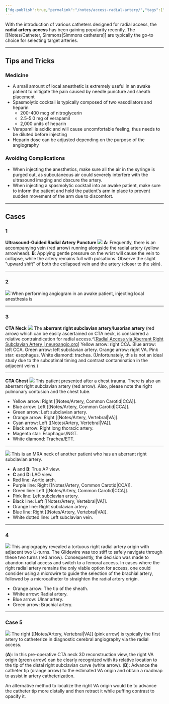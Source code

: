 ```yaml
---
{"dg-publish":true,"permalink":"/notes/access-radial-artery/","tags":["anatomy","artery","access"],"created":"2023-08-14T21:43:13.000-07:00","updated":"2023-10-31T18:56:04.231-07:00"}
---
```


With the introduction of various catheters designed for radial access, the **radial artery access** has been gaining popularity recently. The [[Notes/Catheter, Simmons\|Simmons catheters]] are typically the go-to choice for selecting target arteries.

---

## Tips and Tricks

### Medicine

- A small amount of local anesthetic is extremely useful in an awake patient to mitigate the pain caused by needle puncture and sheath placement
- Spasmolytic cocktail is typically composed of two vasodilators and heparin
	- 200-400 mcg of nitroglycerin
	- 2.5-5.0 mg of verapamil
	- 2,000 units of heparin
- Verapamil is acidic and will cause uncomfortable feeling, thus needs to be diluted before injecting
- Heparin dose can be adjusted depending on the purpose of the angiography

### Avoiding Complications

- When injecting the anesthetics, make sure all the air in the syringe is purged out, as subcutaneous air could severely interfere with the ultrasound imaging and obscure the artery.
- When injecting a spasmolytic cocktail into an awake patient, make sure to inform the patient and hold the patient's arm in place to prevent sudden movement of the arm due to discomfort.

---

## Cases

### 1

**Ultrasound-Guided Radial Artery Puncture**
![](https://i.imgur.com/3FvkGBB.png)
**A**: Frequently, there is an accompanying vein (red arrow) running alongside the radial artery (yellow arrowhead). 
**B**: Applying gentle pressure on the wrist will cause the vein to collapse, while the artery remains full with pulsations. Observe the slight "upward shift" of both the collapsed vein and the artery (closer to the skin).

---

### 2

![](https://i.imgur.com/hOmu2Ke.jpg)
When performing angiogram in an awake patient, injecting local anesthesia is 

---
### 3

**CTA Neck**
![](https://i.imgur.com/CVxdMX9.jpg)
The **aberrant right subclavian artery**/**lusorian artery** (red arrow) which can be easily ascertained on CTA neck, is considered a relative contraindication for radial access.^[[Radial Access via Aberrant Right Subclavian Artery | neuroangio.org](https://neuroangio.org/sample-page/case-archives/radial-access-via-aberrant-right-subclavian-artery/)] Yellow arrow: right CCA. Blue arrow: left CCA. Green arrow: left subclavian artery. Orange arrow: right VA. Pink star: esophagus. White diamond: trachea. (Unfortunately, this is not an ideal study due to the suboptimal timing and contrast contamination in the adjacent veins.)

---

**CTA Chest**
![](https://i.imgur.com/f5ZB1F7.png)
This patient presented after a chest trauma. There is also an aberrant right subclavian artery (red arrow). Also, please note the right pulmonary contusion and the chest tube.

- Yellow arrow: Right [[Notes/Artery, Common Carotid\|CCA]]. 
- Blue arrow: Left [[Notes/Artery, Common Carotid\|CCA]]. 
- Green arrow: Left subclavian artery. 
- Orange arrow: Right [[Notes/Artery, Vertebral\|VA]]. 
- Cyan arrow: Left [[Notes/Artery, Vertebral\|VA]]. 
- Black arrow: Right long thoracic artery. 
- Magenta star: Esophagus/NGT. 
- White diamond: Trachea/ETT. 

---

![](https://i.imgur.com/uHCQIbv.jpg)
This is an MRA neck of another patient who has an aberrant right subclavian artery.

- **A** and **B**: True AP view.
- **C** and **D**: LAO view.
- Red line: Aortic arch.
- Purple line: Right [[Notes/Artery, Common Carotid\|CCA]].
- Green line: Left [[Notes/Artery, Common Carotid\|CCA]].
- Pink line: Left subclavian artery.
- Black line: Left [[Notes/Artery, Vertebral\|VA]].
- Orange line: Right subclavian artery.
- Blue line: Right [[Notes/Artery, Vertebral\|VA]].
- White dotted line: Left subclavian vein.

---

### 4

![](https://i.imgur.com/VYISHHZ.jpg)
This angiography revealed a tortuous right radial artery origin with adjacent two U-turns. The Glidewire was too stiff to safely navigate through these two turns (red arrow). Consequently, the decision was made to abandon radial access and switch to a femoral access. In cases where the right radial artery remains the only viable option for access, one could consider using a microwire to guide the selection of the brachial artery, followed by a microcatheter to straighten the radial artery origin. 

- Orange arrow: The tip of the sheath.
- White arrow: Radial artery.
- Blue arrow: Ulnar artery.
- Green arrow: Brachial artery.

---

### Case 5

![](https://i.imgur.com/ai1kM80.jpg)
The right [[Notes/Artery, Vertebral\|VA]] (pink arrow) is typically the first artery to catheterize in diagnostic cerebral angiography via the radial access.

(**A**): In this pre-operative CTA neck 3D reconstruction view, the right VA origin (green arrow) can be clearly recognized with its relative location to the tip of the distal right subclavian curve (white arrow).
(**B**): Advance the catheter tip (orange arrow) to the estimated VA origin and obtain a roadmap to assist in artery catheterization.

An alternative method to localize the right VA origin would be to advance the catheter tip more distally and then retract it while puffing contrast to opacify it.
